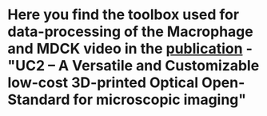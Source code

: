 # Here you find the toolbox used for data-processing of the Macrophage and MDCK video in the [publication](https://www.biorxiv.org/content/10.1101/2020.03.02.973073v1) - "UC2 – A Versatile and Customizable low-cost 3D-printed Optical Open-Standard for microscopic imaging"
